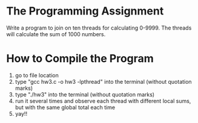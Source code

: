 # The Programming Assignment
Write a program to join on ten threads for calculating 0-9999. The threads will calculate the sum of 1000 numbers. 

# How to Compile the Program
1. go to file location
2. type "gcc hw3.c -o hw3 -lpthread" into the terminal (without quotation marks)
3. type "./hw3" into the terminal (without quotation marks)
4. run it several times and observe each thread with different local sums, but with the same global total each time
5. yay!!


